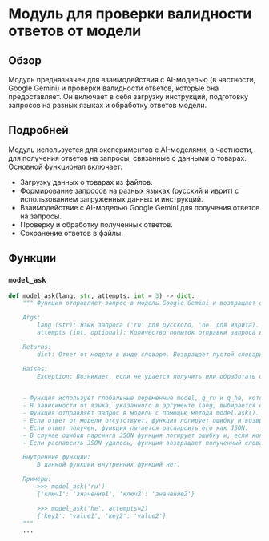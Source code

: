 # Модуль для проверки валидности ответов от модели

## Обзор

Модуль предназначен для взаимодействия с AI-моделью (в частности, Google Gemini) и проверки валидности ответов, которые она предоставляет. Он включает в себя загрузку инструкций, подготовку запросов на разных языках и обработку ответов модели.

## Подробней

Модуль используется для экспериментов с AI-моделями, в частности, для получения ответов на запросы, связанные с данными о товарах. Основной функционал включает:

- Загрузку данных о товарах из файлов.
- Формирование запросов на разных языках (русский и иврит) с использованием загруженных данных и инструкций.
- Взаимодействие с AI-моделью Google Gemini для получения ответов на запросы.
- Проверку и обработку полученных ответов.
- Сохранение ответов в файлы.

## Функции

### `model_ask`

```python
def model_ask(lang: str, attempts: int = 3) -> dict:
    """ Функция отправляет запрос в модель Google Gemini и возвращает ответ в виде словаря.

    Args:
        lang (str): Язык запроса ('ru' для русского, 'he' для иврита).
        attempts (int, optional): Количество попыток отправки запроса в случае неудачи. По умолчанию 3.

    Returns:
        dict: Ответ от модели в виде словаря. Возвращает пустой словарь в случае ошибки или отсутствия ответа.

    Raises:
        Exception: Возникает, если не удается получить или обработать ответ от модели после нескольких попыток.

    
    - Функция использует глобальные переменные model, q_ru и q_he, которые содержат экземпляр модели Google Gemini и тексты запросов на русском и иврите соответственно.
    - В зависимости от языка, указанного в аргументе lang, выбирается соответствующий текст запроса (q_ru или q_he).
    - Функция отправляет запрос в модель с помощью метода model.ask().
    - Если ответ от модели отсутствует, функция логирует ошибку и возвращает пустой словарь.
    - Если ответ получен, функция пытается распарсить его как JSON.
    - В случае ошибки парсинга JSON функция логирует ошибку и, если количество попыток attempts больше 1, рекурсивно вызывает саму себя с уменьшенным количеством попыток.
    - Если распарсить JSON удалось, функция возвращает полученный словарь.

    Внутренние функции:
        В данной функции внутренних функций нет.

    Примеры:
        >>> model_ask('ru')
        {'ключ1': 'значение1', 'ключ2': 'значение2'}

        >>> model_ask('he', attempts=2)
        {'key1': 'value1', 'key2': 'value2'}
    """
    ...
